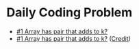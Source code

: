 # Daily Coding Problem

* [#1 Array has pair that adds to k?](./python/array-has-pair-adds-to-k.py)
* [#1 Array has pair that adds to k?](./python/array-product.py) ([Credit](https://github.com/subsr97/daily-coding-problem/blob/master/challenges/product-array-puzzle.py))